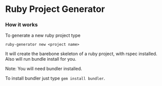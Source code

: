 # Ruby Project Generator
### How it works
To generate a new ruby project type
```
ruby-generator new <project name>
```
It will create the barebone skeleton of a ruby project, with rspec installed. Also will run bundle install for you.

Note: You will need bundler installed.

To install bundler just type `gem install bundler`.